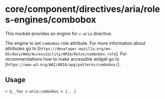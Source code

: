 # core/component/directives/aria/roles-engines/combobox

This module provides an engine for `v-aria` directive.

The engine to set `combobox` role attribute.
For more information about attributes go to [`https://developer.mozilla.org/en-US/docs/Web/Accessibility/ARIA/Roles/combobox_role`].
For recommendations how to make accessible widget go to [`https://www.w3.org/WAI/ARIA/apg/patterns/combobox/`].

## Usage

```
< &__foo v-aria:combobox = {...}

```
